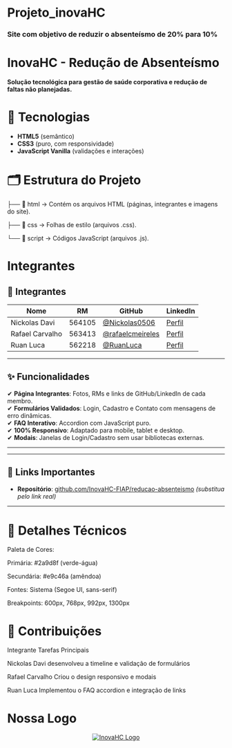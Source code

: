 # Projeto_inovaHC


### Site com objetivo de reduzir o absenteísmo de 20% para 10% 



#  InovaHC - Redução de Absenteísmo  


**Solução tecnológica para gestão de saúde corporativa e redução de faltas não planejadas.** 


# 🚀 Tecnologias  
- **HTML5** (semântico)  
- **CSS3** (puro, com responsividade)  
- **JavaScript Vanilla** (validações e interações)
  

 
# 🗂️ Estrutura do Projeto


 
├── 📂 html → Contém os arquivos HTML (páginas, integrantes e imagens do site).


├── 📂 css → Folhas de estilo (arquivos .css).


└── 📂 script → Códigos JavaScript (arquivos .js).




# Integrantes

## 👥 Integrantes  
| Nome            | RM      | GitHub                                   | LinkedIn                                  |  
|-----------------|---------|------------------------------------------|-------------------------------------------|  
| Nickolas Davi   | 564105  | [@Nickolas0506](https://github.com/Nickolas0506) | [Perfil](https://www.linkedin.com/in/nickolas-davi-17824b355/) |  
| Rafael Carvalho | 563413  | [@rafaelcmeireles](https://github.com/rafaelcmeireles) | [Perfil](https://www.linkedin.com/in/rafael-carvalho-meireles-0a3a87130/) |  
| Ruan Luca       | 562218  | [@RuanLuca](https://github.com/RuanLuca) | [Perfil](https://www.linkedin.com/in/ruan-luca-feliciano-de-carvalho-a36905267/) |  



---

## ✨ Funcionalidades  
✔ **Página Integrantes**: Fotos, RMs e links de GitHub/LinkedIn de cada membro.  
✔ **Formulários Validados**: Login, Cadastro e Contato com mensagens de erro dinâmicas.  
✔ **FAQ Interativo**: Accordion com JavaScript puro.  
✔ **100% Responsivo**: Adaptado para mobile, tablet e desktop.  
✔ **Modais**: Janelas de Login/Cadastro sem usar bibliotecas externas.  

--- 

---

## 🔗 Links Importantes  
- **Repositório**: [github.com/InovaHC-FIAP/reducao-absenteismo](https://github.com/InovaHC-FIAP/reducao-absenteismo) *(substitua pelo link real)*  


---


# 📝 Detalhes Técnicos
Paleta de Cores:

Primária: #2a9d8f (verde-água)

Secundária: #e9c46a (amêndoa)

Fontes: Sistema (Segoe UI, sans-serif)

Breakpoints: 600px, 768px, 992px, 1300px


# 📌 Contribuições
Integrante	Tarefas Principais


Nickolas Davi desenvolveu a timeline e validação de formulários



Rafael Carvalho	Criou o design responsivo e modais



Ruan Luca	Implementou o FAQ accordion e integração de links



# Nossa Logo 


<head>
    <meta charset="UTF-8">
    <meta name="viewport" content="width=device-width, initial-scale=1.0">
    <title>InovaHC - Redução de Absenteísmo</title>
    <meta name="description" content="Soluções inteligentes para reduzir o absenteísmo e melhorar a produtividade">
    <meta name="keywords" content="absenteísmo, RH, gestão de pessoas, produtividade, bem-estar corporativo">
    <link rel="shortcut icon" href="https://img.ge/i/kRUvV92.png" type="image/x-icon">
    <link rel="stylesheet" href="style.css">
    
</head>


<body>
    <!-- Header -->
  <header>
        <div class="container">
            <nav>
                <a href="#" class="logo">
                    <img src="https://img.ge/i/nZuz460.png" alt="InovaHC Logo">


                    
                
                
